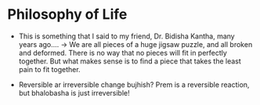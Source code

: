 # Philosophy of Life


- This is something that I said to my friend, Dr. Bidisha Kantha, many years ago....
    -> We are all pieces of a huge jigsaw puzzle, and all broken and deformed. There is no way that no pieces will fit in perfectly together. But what makes sense is to find a piece that takes the least pain to fit together.

- Reversible ar irreversible change bujhish? Prem is a reversible reaction, but bhalobasha is just irreversible!